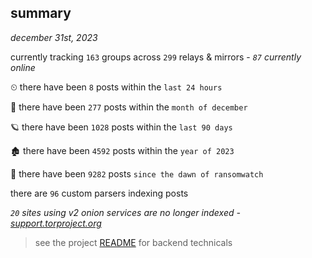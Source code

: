 
## summary
_december 31st, 2023_

currently tracking `163` groups across `299` relays & mirrors - _`87` currently online_

⏲ there have been `8` posts within the `last 24 hours`

🦈 there have been `277` posts within the `month of december`

🪐 there have been `1028` posts within the `last 90 days`

🏚 there have been `4592` posts within the `year of 2023`

🦕 there have been `9282` posts `since the dawn of ransomwatch`

there are `96` custom parsers indexing posts

_`20` sites using v2 onion services are no longer indexed - [support.torproject.org](https://support.torproject.org/onionservices/v2-deprecation/)_

> see the project [README](https://github.com/joshhighet/ransomwatch#ransomwatch--) for backend technicals
